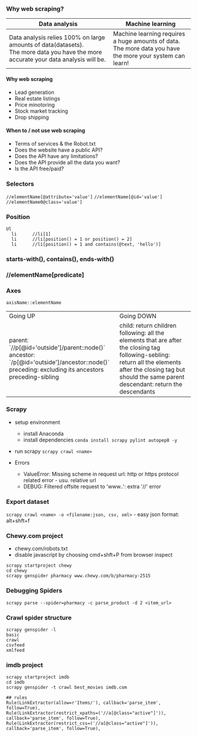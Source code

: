 ### Why web scraping?

| Data analysis | Machine learning|
|---|---|
|Data analysis relies 100% on large amounts of data(datasets).<br>The more data you have the more accurate your data analysis will be.| Machine learning requires a huge amounts of data.<br>The more data you have the more your system can learn!|

#### Why web scraping
* Lead generation
* Real estate listings
* Price minotoring
* Stock market tracking
* Drop shipping

#### When to / not use web scraping
* Terms of services & the Robot.txt
* Does the website have a public API?
* Does the API have any limitations?
* Does the API provide all the data you want?
* Is the API free/paid?

### Selectors
`//elementName[@attribute='value']`
`//elementName[@id='value']`
`//elementName0@class='value']`

### Position
```
Ul
  li      //li[1]
  li      //li[position() = 1 or position() = 2]
  li      //li[position() = 1 and contains(@text, 'hello')]
```

### starts-with(), contains(), ends-with()

### //elementName[predicate]

### Axes
`axisName::elementName`

<table>
  <tr>
    <td>Going UP</td>
    <td>Going DOWN</td>
  </tr>
  <tr>
    <td>
      parent: `//p[@id='outside']/parent::node()`<br>
      ancestor: `/p[@id='outside']/ancestor::node()`<br>
      preceding: excluding its ancestors<br>
      preceding-sibling
    </td>
    <td>
      child: return children<br>
      following: all the elements that are after the closing tag<br>
      following-sebling: return all the elements after the closing tag but should the same parent<br>
      descendant: return the descendants
    </td>
  </tr>
</table>

### Scrapy
* setup environment
  - install Anaconda
  - install dependencies `conda install scrapy pylint autopep8 -y`
* run scrapy
`scrapy crawl <name>`

* Errors
  - ValueError: Missing scheme in request url: http or https protocol related error - usu. relative url
  - DEBUG: Filtered offsite request to 'www..': extra '//' error

### Export dataset
`scrapy crawl <name> -o <filename:json, csv, xml>` - easy json format: alt+shft+f

### Chewy.com project
* chewy.com/robots.txt
* disable javascript by choosing cmd+shft+P from browser inspect

```
scrapy startproject chewy
cd chewy
scrapy genspider pharmacy www.chewy.com/b/pharmacy-2515
```

### Debugging Spiders
```
scrapy parse --spider=pharmacy -c parse_product -d 2 <item_url>
```

### Crawl spider structure
```
scrapy genspider -l
basic
crawl
csvfeed
xmlfeed
```

### imdb project
```
scrapy startproject imdb
cd imdb
scrapy genspider -t crawl best_movies imdb.com

## rules
Rule(LinkExtractor(allow=r'Items/'), callback='parse_item', follow=True),
Rule(LinkExtractor(restrict_xpaths=('//a[@class="active"]')), callback='parse_item', follow=True),
Rule(LinkExtractor(restrict_css=('//a[@class="active"]')), callback='parse_item', follow=True),
```